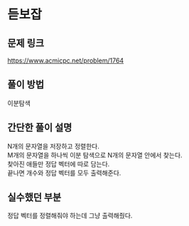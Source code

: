 # 듣보잡

## 문제 링크
https://www.acmicpc.net/problem/1764

## 풀이 방법
이분탐색

## 간단한 풀이 설명
N개의 문자열을 저장하고 정렬한다.<br>
M개의 문자열을 하나씩 이분 탐색으로 N개의 문자열 안에서 찾는다.<br>
찾아진 애들만 정답 벡터에 따로 담는다.<br>
끝나면 개수와 정답 벡터를 모두 출력해준다.<br>

## 실수했던 부분
정답 벡터를 정렬해줘야 하는데 그냥 출력해줬다.<br>